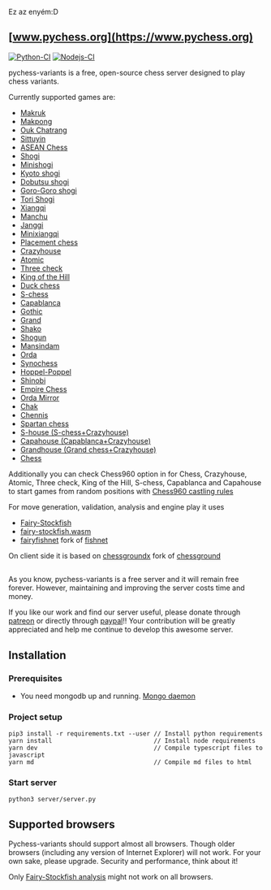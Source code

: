 Ez az enyém:D

## [www.pychess.org](https://www.pychess.org)

[![Python-CI](https://github.com/gbtami/pychess-variants/actions/workflows/ci.yml/badge.svg)](https://github.com/gbtami/pychess-variants/actions/workflows/ci.yml)
[![Nodejs-CI](https://github.com/gbtami/pychess-variants/actions/workflows/nodejs.yml/badge.svg)](https://github.com/gbtami/pychess-variants/actions/workflows/nodejs.yml)

pychess-variants is a free, open-source chess server designed to play chess variants.

Currently supported games are:

- [Makruk](https://www.pychess.org/variants/makruk)
- [Makpong](https://www.pychess.org/variants/makpong)
- [Ouk Chatrang](https://www.pychess.org/variants/cambodian)
- [Sittuyin](https://www.pychess.org/variants/sittuyin)
- [ASEAN Chess](https://www.pychess.org/variants/asean)
- [Shogi](https://www.pychess.org/variants/shogi)
- [Minishogi](https://www.pychess.org/variants/minishogi)
- [Kyoto shogi](https://www.pychess.org/variants/kyotoshogi)
- [Dobutsu shogi](https://www.pychess.org/variants/dobutsu)
- [Goro-Goro shogi](https://www.pychess.org/variants/gorogoro)
- [Tori Shogi](https://www.pychess.org/variants/torishogi)
- [Xiangqi](https://www.pychess.org/variants/xiangqi)
- [Manchu](https://www.pychess.org/variants/manchu)
- [Janggi](https://www.pychess.org/variants/janggi)
- [Minixiangqi](https://www.pychess.org/variants/minixiangqi)
- [Placement chess](https://www.pychess.org/variants/placement)
- [Crazyhouse](https://www.pychess.org/variants/crazyhouse)
- [Atomic](https://www.pychess.org/variants/atomic)
- [Three check](https://www.pychess.org/variants/3check)
- [King of the Hill](https://www.pychess.org/variants/kingofthehill)
- [Duck chess](https://www.pychess.org/variants/duck)
- [S-chess](https://www.pychess.org/variants/seirawan)
- [Capablanca](https://www.pychess.org/variants/capablanca)
- [Gothic](https://www.pychess.org/variants/gothic)
- [Grand](https://www.pychess.org/variants/grand)
- [Shako](https://www.pychess.org/variants/shako)
- [Shogun](https://www.pychess.org/variants/shogun)
- [Mansindam](https://www.pychess.org/variants/mansindam)
- [Orda](https://www.pychess.org/variants/orda)
- [Synochess](https://www.pychess.org/variants/synochess)
- [Hoppel-Poppel](https://www.pychess.org/variants/hoppelpoppel)
- [Shinobi](https://www.pychess.org/variants/shinobi)
- [Empire Chess](https://www.pychess.org/variants/empire)
- [Orda Mirror](https://www.pychess.org/variants/ordamirror)
- [Chak](https://www.pychess.org/variants/chak)
- [Chennis](https://www.pychess.org/variants/chennis)
- [Spartan chess](https://www.pychess.org/variants/spartan)
- [S-house (S-chess+Crazyhouse)](https://www.pychess.org/variants/shouse)
- [Capahouse (Capablanca+Crazyhouse)](https://www.pychess.org/variants/capahouse)
- [Grandhouse (Grand chess+Crazyhouse)](https://www.pychess.org/variants/grandhouse)
- [Chess](https://www.pychess.org/variants/chess)

Additionally you can check Chess960 option in for Chess, Crazyhouse, Atomic, Three check, King of the Hill, S-chess, Capablanca and Capahouse to start games from random positions with 
[Chess960 castling rules](https://en.wikipedia.org/wiki/Fischer_random_chess#Castling_rules)

For move generation, validation, analysis and engine play it uses
- [Fairy-Stockfish](https://github.com/fairy-stockfish/Fairy-Stockfish)
- [fairy-stockfish.wasm](https://github.com/fairy-stockfish/fairy-stockfish.wasm)
- [fairyfishnet](https://github.com/gbtami/fairyfishnet) fork of [fishnet](https://github.com/lichess-org/fishnet)

On client side it is based on
[chessgroundx](https://github.com/gbtami/chessgroundx) fork of [chessground](https://github.com/lichess-org/chessground)

##

As you know, pychess-variants is a free server and it will remain free forever. However, maintaining and improving the server costs time and money.

If you like our work and find our server useful, please donate through [patreon](https://www.patreon.com/pychess) or directly through [paypal](https://www.paypal.com/paypalme/gbtami)!!
Your contribution will be greatly appreciated and help me continue to develop this awesome server.

## Installation

### Prerequisites
* You need mongodb up and running. [Mongo daemon](https://www.mongodb.com/docs/manual/installation/)


### Project setup
```
pip3 install -r requirements.txt --user // Install python requirements
yarn install                            // Install node requirements
yarn dev                                // Compile typescript files to javascript
yarn md                                 // Compile md files to html
```

### Start server
```
python3 server/server.py
```

## Supported browsers

Pychess-variants should support almost all browsers. Though older browsers (including any version of Internet Explorer) will not work. For your own sake, please upgrade. Security and performance, think about it!

Only [Fairy-Stockfish analysis](https://www.pychess.org/analysis/chess) might not work on all browsers.
